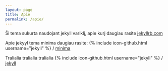 ```yaml
---
layout: page
title: Apie
permalink: /apie/
---
```


Ši tema sukurta naudojant jekyll variklį, apie kurį daugiau rasite [jekyllrb.com](http://jekyllrb.com/)

Apie jekyyl tema minima daugiau rasite:
{% include icon-github.html username="jekyll" %} /
[minima](https://github.com/jekyll/minima)

Tralialia tralialia tralialia
{% include icon-github.html username="jekyll" %} /
[jekyll](https://github.com/jekyll/jekyll)

